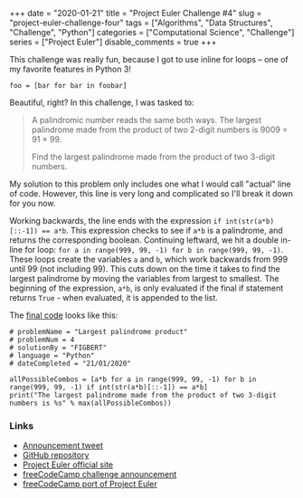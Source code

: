 +++ 
date = "2020-01-21"
title = "Project Euler Challenge #4"
slug = "project-euler-challenge-four" 
tags = ["Algorithms", "Data Structures", "Challenge", "Python"]
categories = ["Computational Science", "Challenge"]
series = ["Project Euler"]
disable_comments = true
+++

This challenge was really fun, because I got to use inline for loops – one of my favorite features in Python 3!
```python3
foo = [bar for bar in foobar]
```
Beautiful, right? In this challenge, I was tasked to:

> A palindromic number reads the same both ways. The largest palindrome made from the product of two 2-digit numbers is
> 9009 = 91 × 99.
>
> Find the largest palindrome made from the product of two 3-digit numbers.

My solution to this problem only includes one what I would call "actual" line of code. However, this line is very long 
and complicated so I'll break it down for you now.

Working backwards, the line ends with the expression `if int(str(a*b)[::-1]) == a*b`. This expression checks to see if 
`a*b` is a palindrome, and returns the corresponding boolean. Continuing leftward, we hit a double in-line for loop: 
`for a in range(999, 99, -1) for b in range(999, 99, -1)`. These loops create the variables `a` and `b`, which work 
backwards from 999 until 99 (not including 99). This cuts down on the time it takes to find the largest palindrome by 
moving the variables from largest to smallest. The beginning of the expression, `a*b`, is only evaluated if the final 
if statement returns `True` - when evaluated, it is appended to the list.

The [final code][code] looks like this:
```python3
# problemName = "Largest palindrome product"
# problemNum = 4
# solutionBy = "FIGBERT"
# language = "Python"
# dateCompleted = "21/01/2020"

allPossibleCombos = [a*b for a in range(999, 99, -1) for b in range(999, 99, -1) if int(str(a*b)[::-1]) == a*b]
print("The largest palindrome made from the product of two 3-digit numbers is %s" % max(allPossibleCombos))
```

### Links
* [Announcement tweet][1]
* [GitHub repository][2]
* [Project Euler official site][3]
* [freeCodeCamp challenge announcement][4]
* [freeCodeCamp port of Project Euler][5]

[code]: https://github.com/therealFIGBERT/ProjectEuler100/blob/master/problem004.py
[1]: https://twitter.com/therealFIGBERT/status/1219155513855733761
[2]: https://github.com/therealFIGBERT/ProjectEuler100
[3]: https://projecteuler.net/
[4]: https://www.freecodecamp.org/news/projecteuler100-coding-challenge-competitive-programming/
[5]: https://www.freecodecamp.org/learn/coding-interview-prep/project-euler/